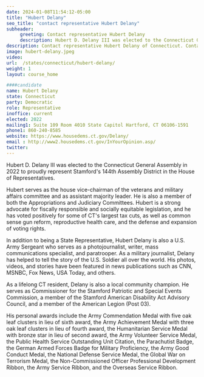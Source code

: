 ```yaml
---
date: 2024-01-08T11:54:12-05:00
title: "Hubert Delany"
seo_title: "contact representative Hubert Delany"
subheader:
     greeting: Contact representative Hubert Delany
     description: Hubert D. Delany III was elected to the Connecticut General Assembly in 2022 to proudly represent Stamford's 144th Assembly District in the House of Representatives. Hubert serves as the house vice-chairman of the veterans and military affairs committee and as assistant majority leader.
description: Contact representative Hubert Delany of Connecticut. Contact information for Hubert Delany includes email address, phone number, and mailing address.
image: hubert-delany.jpeg
video:
url:  /states/connecticut/hubert-delany/
weight: 1
layout: course_home

####candidate
name: Hubert Delany
state: Connecticut
party: Democratic
role: Representative
inoffice: current
elected: 2022
mailing1: Suite 109 Room 4010 State Capitol Hartford, CT 06106-1591
phone1: 860-240-8585
website: https://www.housedems.ct.gov/Delany/
email : http://www2.housedems.ct.gov/InYourOpinion.asp/
twitter:
---
```


Hubert D. Delany III was elected to the Connecticut General Assembly in 2022 to proudly represent Stamford's 144th Assembly District in the House of Representatives.

Hubert serves as the house vice-chairman of the veterans and military affairs committee and as assistant majority leader. He is also a member of both the Appropriations and Judiciary Committees. Hubert is a strong advocate for fiscally responsible and socially equitable legislation, and he has voted positively for some of CT's largest tax cuts, as well as common sense gun reform, reproductive health care, and the defense and expansion of voting rights.

In addition to being a State Representative, Hubert Delany is also a U.S. Army Sergeant who serves as a photojournalist, writer, mass communications specialist, and paratrooper. As a military journalist, Delany has helped to tell the story of the U.S. Soldier all over the world. His photos, videos, and stories have been featured in news publications such as CNN, MSNBC, Fox News, USA Today, and others.

As a lifelong CT resident, Delany is also a local community champion. He serves as Commissioner for the Stamford Patriotic and Special Events Commission, a member of the Stamford American Disability Act Advisory Council, and a member of the American Legion (Post 03).

His personal awards include the Army Commendation Medal with five oak leaf clusters in lieu of sixth award, the Army Achievement Medal with three oak leaf clusters in lieu of fourth award, the Humanitarian Service Medal with bronze star in lieu of second award, the Army Volunteer Service Medal, the Public Health Service Outstanding Unit Citation, the Parachutist Badge, the German Armed Forces Badge for Military Proficiency, the Army Good Conduct Medal, the National Defense Service Medal, the Global War on Terrorism Medal, the Non-Commissioned Officer Professional Development Ribbon, the Army Service Ribbon, and the Overseas Service Ribbon.
